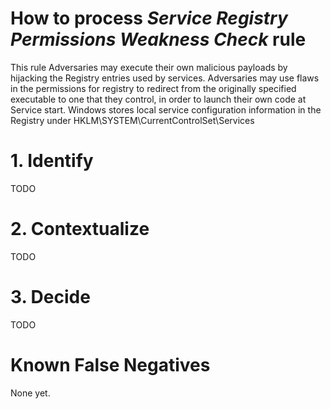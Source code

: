 # How to process *Service Registry Permissions Weakness Check* rule
This rule Adversaries may execute their own malicious payloads by hijacking the Registry entries used by services.
Adversaries may use flaws in the permissions for registry to redirect from the originally specified executable to one that they control, in order to launch their own code at Service start.
Windows stores local service configuration information in the Registry under HKLM\SYSTEM\CurrentControlSet\Services

# 1. Identify
TODO

# 2. Contextualize
TODO

# 3. Decide
TODO

# Known False Negatives
None yet.
